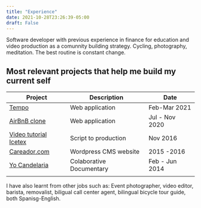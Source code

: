 ```yaml
---
title: "Experience"
date: 2021-10-28T23:26:39-05:00
draft: False
---
```


Software developer with previous experience in finance for education and video production as a comunnity building strategy. Cycling, photography, meditation. The best routine is constant change.

Most relevant projects that help me build my current self
-


| Project     | Description    | Date    |
| ----- | ---- | ---- |
| [Tempo](https://github.com/ZoltanMG/tempo_frontend) | Web application | Feb-Mar 2021 |
| [AirBnB clone](https://github.com/daniloromero/AirBnB_clone_v3)| Web application | Jul - Nov 2020 |
| [Video tutorial Icetex](https://portal.icetex.gov.co/Portal/Home/homeies/modelo-de-integraci%C3%B3n/procedimiento-conciliacion-de-giros) | Script to production | Nov 2016 |
| [Careador.com](https://web.archive.org/web/20160305220703/https://careador.com/) | Wordpress CMS website | 2015 -2016 |
| [Yo Candelaria](https://www.youtube.com/watch?v=Px4sqk64KWc) | Colaborative Documentary | Feb - Jun 2014 |
|  |  |  |

I have also learnt from other jobs such as:
Event photographer, video editor, barista, removalist, biligual call center agent, bilingual bicycle tour guide, both Spanisg-English.